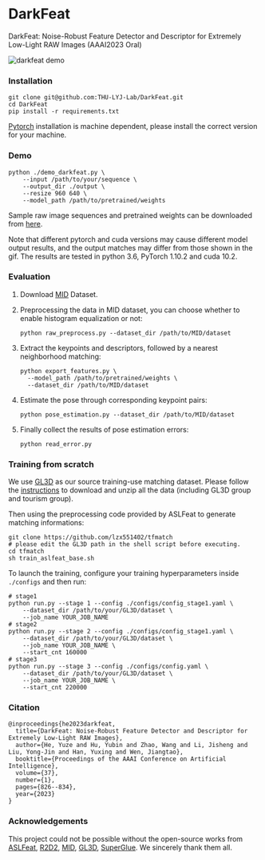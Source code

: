 # DarkFeat

DarkFeat: Noise-Robust Feature Detector and Descriptor for Extremely Low-Light RAW Images (AAAI2023 Oral)

<img src="./fig/fig.gif" alt="darkfeat demo">

### Installation

```shell
git clone git@github.com:THU-LYJ-Lab/DarkFeat.git
cd DarkFeat
pip install -r requirements.txt
```

[Pytorch](https://pytorch.org/) installation is machine dependent, please install the correct version for your machine.

### Demo

```shell
python ./demo_darkfeat.py \
	--input /path/to/your/sequence \
	--output_dir ./output \
	--resize 960 640 \
	--model_path /path/to/pretrained/weights
```

Sample raw image sequences and pretrained weights can be downloaded from [here](https://drive.google.com/drive/folders/1zkUCsBVEmQcPZPhsEUymA5GIvAzi12hD?usp=sharing).

Note that different pytorch and cuda versions may cause different model output results, and the output matches may differ from those shown in the gif. The results are tested in python 3.6, PyTorch 1.10.2 and cuda 10.2.

### Evaluation

1. Download [MID](https://github.com/Wenzhengchina/Matching-in-the-Dark) Dataset.

2. Preprocessing the data in MID dataset, you can choose whether to enable histogram equalization or not:

   ```shell
   python raw_preprocess.py --dataset_dir /path/to/MID/dataset
   ```

3. Extract the keypoints and descriptors, followed by a nearest neighborhood matching:

   ```shell
   python export_features.py \
     --model_path /path/to/pretrained/weights \
     --dataset_dir /path/to/MID/dataset
   ```

4. Estimate the pose through corresponding keypoint pairs:

   ```shell
   python pose_estimation.py --dataset_dir /path/to/MID/dataset
   ```

5. Finally collect the results of pose estimation errors:

   ```
   python read_error.py
   ```

### Training from scratch

We use [GL3D](https://github.com/lzx551402/GL3D) as our source training-use matching dataset. Please follow the [instructions](https://github.com/lzx551402/GL3D) to download and unzip all the data (including GL3D group and tourism group).

Then using the preprocessing code provided by ASLFeat to generate matching informations:

```shell
git clone https://github.com/lzx551402/tfmatch
# please edit the GL3D path in the shell script before executing.
cd tfmatch
sh train_aslfeat_base.sh
```

To launch the training, configure your training hyperparameters inside `./configs` and then run:

```shell
# stage1
python run.py --stage 1 --config ./configs/config_stage1.yaml \
	--dataset_dir /path/to/your/GL3D/dataset \
	--job_name YOUR_JOB_NAME
# stage2
python run.py --stage 2 --config ./configs/config_stage1.yaml \
	--dataset_dir /path/to/your/GL3D/dataset \
	--job_name YOUR_JOB_NAME \
	--start_cnt 160000
# stage3
python run.py --stage 3 --config ./configs/config.yaml \
	--dataset_dir /path/to/your/GL3D/dataset \
	--job_name YOUR_JOB_NAME \
	--start_cnt 220000
```

### Citation

```
@inproceedings{he2023darkfeat,
  title={DarkFeat: Noise-Robust Feature Detector and Descriptor for Extremely Low-Light RAW Images},
  author={He, Yuze and Hu, Yubin and Zhao, Wang and Li, Jisheng and Liu, Yong-Jin and Han, Yuxing and Wen, Jiangtao},
  booktitle={Proceedings of the AAAI Conference on Artificial Intelligence},
  volume={37},
  number={1},
  pages={826--834},
  year={2023}
}
```

### Acknowledgements

This project could not be possible without the open-source works from [ASLFeat](https://github.com/lzx551402/ASLFeat), [R2D2](https://github.com/naver/r2d2),  [MID](https://github.com/Wenzhengchina/Matching-in-the-Dark), [GL3D](https://github.com/lzx551402/GL3D), [SuperGlue](https://github.com/magicleap/SuperGluePretrainedNetwork). We sincerely thank them all.
